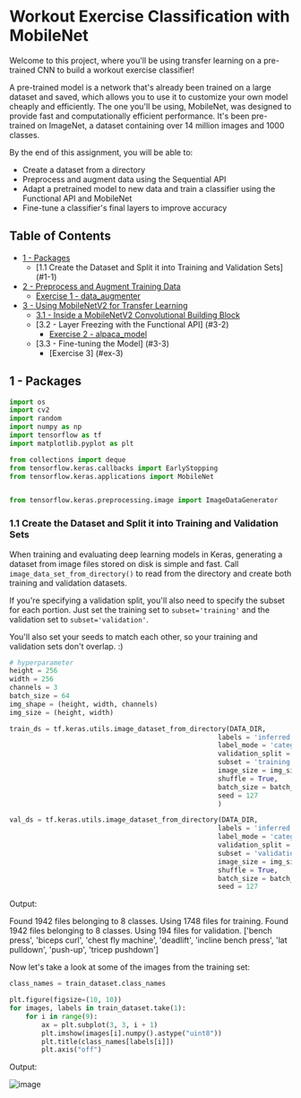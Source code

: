 # Workout Exercise Classification with MobileNet

Welcome to this project, where you'll be using transfer learning on a pre-trained CNN to build a workout exercise classifier!



A pre-trained model is a network that's already been trained on a large dataset and saved, which allows you to use it to customize your own model cheaply and efficiently. The one you'll be using, MobileNet, was designed to provide fast and computationally efficient performance. It's been pre-trained on ImageNet, a dataset containing over 14 million images and 1000 classes.

By the end of this assignment, you will be able to:

- Create a dataset from a directory
- Preprocess and augment data using the Sequential API
- Adapt a pretrained model to new data and train a classifier using the Functional API and MobileNet
- Fine-tune a classifier's final layers to improve accuracy

## Table of Contents

- [1 - Packages](#1)
    - [1.1 Create the Dataset and Split it into Training and Validation Sets] (#1-1)
- [2 - Preprocess and Augment Training Data](#2)
    - [Exercise 1 - data_augmenter](#ex-1)
- [3 - Using MobileNetV2 for Transfer Learning](#3)
    - [3.1 - Inside a MobileNetV2 Convolutional Building Block](#3-1)
    - [3.2 - Layer Freezing with the Functional API] (#3-2)
        - [Exercise 2 - alpaca_model](#ex-2)
    - [3.3 - Fine-tuning the Model] (#3-3)
        - [Exercise 3] (#ex-3)

<a name='1'></a>
## 1 - Packages


```python
import os
import cv2
import random
import numpy as np
import tensorflow as tf
import matplotlib.pyplot as plt

from collections import deque
from tensorflow.keras.callbacks import EarlyStopping
from tensorflow.keras.applications import MobileNet


from tensorflow.keras.preprocessing.image import ImageDataGenerator
```

<a name='1-1'></a>
### 1.1 Create the Dataset and Split it into Training and Validation Sets

When training and evaluating deep learning models in Keras, generating a dataset from image files stored on disk is simple and fast. Call `image_data_set_from_directory()` to read from the directory and create both training and validation datasets.

If you're specifying a validation split, you'll also need to specify the subset for each portion. Just set the training set to `subset='training'` and the validation set to `subset='validation'`.

You'll also set your seeds to match each other, so your training and validation sets don't overlap. :)


```python
# hyperparameter
height = 256
width = 256
channels = 3
batch_size = 64
img_shape = (height, width, channels)
img_size = (height, width)

train_ds = tf.keras.utils.image_dataset_from_directory(DATA_DIR,
                                                    labels = 'inferred',
                                                    label_mode = 'categorical',
                                                    validation_split = 0.1,
                                                    subset = 'training',
                                                    image_size = img_size,
                                                    shuffle = True,
                                                    batch_size = batch_size,
                                                    seed = 127
                                                    )

val_ds = tf.keras.utils.image_dataset_from_directory(DATA_DIR,
                                                    labels = 'inferred',
                                                    label_mode = 'categorical',
                                                    validation_split = 0.1,
                                                    subset = 'validation',
                                                    image_size = img_size,
                                                    shuffle = True,
                                                    batch_size = batch_size,
                                                    seed = 127
```

Output: 

Found 1942 files belonging to 8 classes.
Using 1748 files for training.
Found 1942 files belonging to 8 classes.
Using 194 files for validation.
['bench press', 'biceps curl', 'chest fly machine', 'deadlift', 'incline bench press', 'lat pulldown', 'push-up', 'tricep pushdown']


Now let's take a look at some of the images from the training set:


```python
class_names = train_dataset.class_names

plt.figure(figsize=(10, 10))
for images, labels in train_dataset.take(1):
    for i in range(9):
        ax = plt.subplot(3, 3, i + 1)
        plt.imshow(images[i].numpy().astype("uint8"))
        plt.title(class_names[labels[i]])
        plt.axis("off")
```

Output:

![image](https://user-images.githubusercontent.com/86894225/190180930-6b645428-e807-4c9e-9b3b-e7ff88846878.png)













